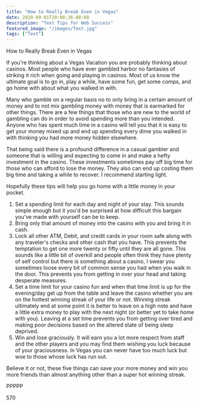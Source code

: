 ```yaml
---
title: "How to Really Break Even in Vegas"
date: 2020-09-01T20:08:36-08:00
description: "Text Tips for Web Success"
featured_image: "/images/Text.jpg"
tags: ["Text"]
---
```


How to Really Break Even in Vegas

If you're thinking about a Vegas Vacation you are probably thinking about casinos. Most people who have ever gambled harbor no fantasies of striking it rich when going and playing in casinos. Most of us know the ultimate goal is to go in, play a while, have some fun, get some comps, and go home with about what you walked in with.

Many who gamble on a regular basis no to only bring in a certain amount of money and to not mix gambling money with money that is earmarked for other things. There are a few things that those who are new to the world of gambling can do in order to avoid spending more than you intended. Anyone who has spent much time in a casino will tell you that it is easy to get your money mixed up and end up spending every dime you walked in with thinking you had more money hidden elsewhere.

That being said there is a profound difference in a casual gambler and someone that is willing and expecting to come in and make a hefty investment in the casino. These investments sometimes pay off big time for those who can afford to lose the money. They also can end up costing them big time and taking a while to recover. I recommend starting light.

Hopefully these tips will help you go home with a little money in your pocket.
1) Set a spending limit for each day and night of your stay. This sounds simple enough but it you'd be surprised at how difficult this bargain you've made with yourself can be to keep.
2) Bring only that amount of money into the casino with you and bring it in cash. 
3) Lock all other ATM, Debit, and credit cards in your room safe along with any traveler's checks and other cash that you have. This prevents the temptation to get one more twenty or fifty until they are all gone. This sounds like a little bit of overkill and people often think they have plenty of self control but there is something about a casino, I swear you sometimes loose every bit of common sense you had when you walk in the door. This prevents you from getting in over your head and taking desperate measures.
4) Set a time limit for your casino fun and when that time limit is up for the evening/day get up from the table and leave the casino whether you are on the hottest winning streak of your life or not. Winning streak ultimately end at some point it is better to leave on a high note and have a little extra money to play with the next night (or better yet to take home with you). Leaving at a set time prevents you from getting over tired and making poor decisions based on the altered state of being sleep deprived.
5) Win and lose graciously. It will earn you a lot more respect from staff and the other players and you may find them wishing you luck because of your graciousness. In Vegas you can never have too much luck but woe to those whose luck has run out.

Believe it or not, these five things can save your more money and win you more friends than almost anything other than a super hot winning streak.

PPPPP

570


